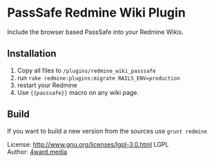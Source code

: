 # PassSafe Redmine Wiki Plugin

Include the browser based PassSafe into your Redmine Wikis.

## Installation
1. Copy all files to `/plugins/redmine_wiki_passsafe`
2. run `rake redmine:plugins:migrate RAILS_ENV=production`
3. restart your Redmine
4. Use `{{passsafe}}` macro on any wiki page.

## Build
If you want to build a new version from the sources use `grunt redmine`


License: http://www.gnu.org/licenses/lgpl-3.0.html LGPL <br>
Author: [4ward.media](http://www.4wardmedia.de)
